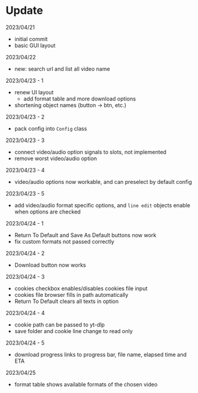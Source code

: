 # Update

2023/04/21

- initial commit
- basic GUI layout

2023/04/22

- new: search url and list all video name

2023/04/23 - 1

- renew UI layout
  - add format table and more download options
- shortening object names (button -> btn, etc.)

2023/04/23 - 2

- pack config into `Config` class

2023/04/23 - 3

- connect video/audio option signals to slots, not implemented
- remove worst video/audio option

2023/04/23 - 4

- video/audio options now workable, and can preselect by default config

2023/04/23 - 5

- add video/audio format specific options, and `line edit` objects enable when options are checked

2023/04/24 - 1

- Return To Default and Save As Default buttons now work
- fix custom formats not passed correctly

2023/04/24 - 2

- Download button now works

2023/04/24 - 3

- cookies checkbox enables/disables cookies file input
- cookies file browser fills in path automatically
- Return To Default clears all texts in option

2023/04/24 - 4

- cookie path can be passed to yt-dlp
- save folder and cookie line change to read only

2023/04/24 - 5

- download progress links to progress bar, file name, elapsed time and ETA

2023/04/25

- format table shows available formats of the chosen video
